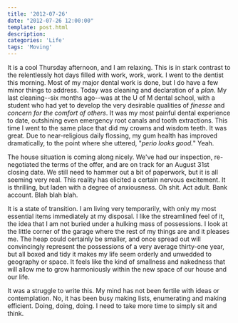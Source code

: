 ```yaml
---
title: '2012-07-26'
date: "2012-07-26 12:00:00"
template: post.html
description: 
categories: 'Life'
tags: 'Moving'
---
```


It is a cool Thursday afternoon, and I am relaxing. This is in stark contrast to the relentlessly hot days filled with work, work, work. I went to the dentist this morning. Most of my major dental work is done, but I do have a few minor things to address. Today was cleaning and declaration of a *plan*. My last cleaning--six months ago--was at the U of M dental school, with a student who had yet to develop the very desirable qualities of *finesse* and *concern for the comfort of others*. It was my most painful dental experience to date, outshining even emergency root canals and tooth extractions. This time I went to the same place that did my crowns and wisdom teeth. It was great. Due to near-religious daily flossing, my gum health has improved dramatically, to the point where she uttered, "*perio looks good.*" Yeah.  
  
The house situation is coming along nicely. We've had our inspection, re-negotiated the terms of the offer, and are on track for an August 31st closing date. We still need to hammer out a bit of paperwork, but it is all seeming very real. This reality has elicited a certain nervous excitement. It is thrilling, but laden with a degree of anxiousness. Oh shit. Act adult. Bank account. Blah blah blah.  
  
It is a state of transition. I am living very temporarily, with only my most essential items immediately at my disposal. I like the streamlined feel of it, the idea that I am not buried under a hulking mass of possessions. I look at the little corner of the garage where the rest of my things are and it pleases me. The heap could certainly be smaller, and once spread out will convincingly represent the possessions of a very average thirty-one year, but all boxed and tidy it makes my life seem orderly and unwedded to geography or space. It feels like the kind of smallness and nakedness that will allow me to grow harmoniously within the new space of our house and our life.  
  
It was a struggle to write this. My mind has not been fertile with ideas or contemplation. No, it has been busy making lists, enumerating and making efficient. Doing, doing, doing. I need to take more time to simply sit and think.

